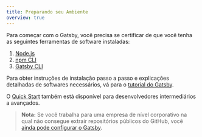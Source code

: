 ```yaml
---
title: Preparando seu Ambiente
overview: true
---
```


Para começar com o Gatsby, você precisa se certificar de que você tenha as seguintes ferramentas de software instaladas: 

1.  [Node.js](/tutorial/part-zero/#install-nodejs-for-your-appropriate-operating-system)
2.  [npm CLI](/tutorial/part-zero/#check-your-nodejs-installation)
3.  [Gatsby CLI](/tutorial/part-zero/#using-the-gatsby-cli)

Para obter instruções de instalação passo a passo e explicações detalhadas de softwares necessários, vá para o [tutorial do Gatsby](/tutorial/part-zero/).

O [Quick Start](/docs/quick-start/) também está disponível para desenvolvedores intermediários a avançados.

> **Nota:** Se você trabalha para uma empresa de nível corporativo na qual não consegue extrair repositórios públicos do GitHub, você [ainda pode configurar o Gatsby](/docs/setting-up-gatsby-without-gatsby-new/).

<GuideList slug={props.slug} />
